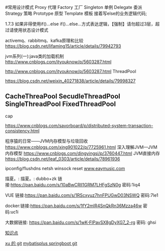#常用设计模式
Proxy 代理
Factory 工厂
Singleton 单例
Delegate 委派
Strategy 策略
Prototype 原型
Template 模板
 接着写else的业务逻辑代码;

1.7.3 如果非得使用if()...else if()...else...方式表达逻辑，【强制】请勿超过3层，超过请使用状态设计模式







activemq、rabbitmq、kafka原理和比较
https://blog.csdn.net/lifaming15/article/details/79942793


jvm系列(一):java类的加载机制
http://www.cnblogs.com/ityouknow/p/5603287.html

http://www.cnblogs.com/ityouknow/p/5603287.html
ThreadPool

https://blog.csdn.net/weixin_40271838/article/details/79998327

CacheThreaPool
SecudleThreadPool
SingleThreadPool
FixedThreadPool
------------------
cap

https://www.cnblogs.com/savorboard/p/distributed-system-transaction-consistency.html

程序猿的日常——JVM内存模型与垃圾回收
https://www.cnblogs.com/xing901022/p/7725961.html
深入理解JVM—JVM内存模型
https://www.cnblogs.com/dingyingsi/p/3760447.html
JVM直接内存
https://blog.csdn.net/leaf_0303/article/details/78961936

ipconfig/flushdns
netsh winsock reset
www.eaymusic.com


描夏。:
描夏。:
dubbo+zk
链接:https://pan.baidu.com/s/10aBwCRIl1GRM7LHFgSzN0g  密码:1iq4

VUE
链接:https://pan.baidu.com/s/1RScxyuz7hnFPUGwD03NSWQ  密码:7le1

docker:链接:https://pan.baidu.com/s/1fY2mIR4SnQkRn36Mzza46w  密码:uc1i

大数据链接: https://pan.baidu.com/s/1wK-FlPavSX8gDyXG7_2-rg 密码: ghsi


[知识点](https://crossoverjie.top/JCSprout/#/)



[](http://www.xuwx.top)
[xu 的 git](https://github.com/1073876389)
[mybatisplus springboot git](https://www.cnblogs.com/xiongchang95/p/9840164.html)
[]()
[]()
[]()
[]()
[]()
[]()
[]()
[]()




